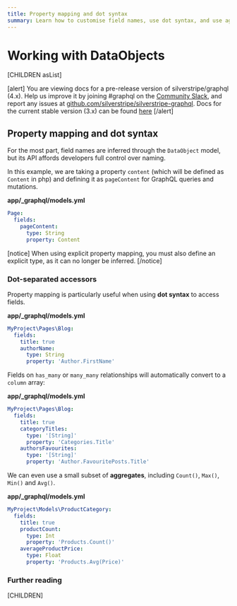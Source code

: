 ```yaml
---
title: Property mapping and dot syntax
summary: Learn how to customise field names, use dot syntax, and use aggregate functions
---
```


# Working with DataObjects

[CHILDREN asList]

[alert]
You are viewing docs for a pre-release version of silverstripe/graphql (4.x).
Help us improve it by joining #graphql on the [Community Slack](https://www.silverstripe.org/blog/community-slack-channel/),
and report any issues at [github.com/silverstripe/silverstripe-graphql](https://github.com/silverstripe/silverstripe-graphql). 
Docs for the current stable version (3.x) can be found
[here](https://github.com/silverstripe/silverstripe-graphql/tree/3)
[/alert]

## Property mapping and dot syntax

For the most part, field names are inferred through the `DataObject` model, but its API affords developers full
control over naming.

In this example, we are taking a property `content` (which will be defined as `Content` in php) and defining it
as `pageContent` for GraphQL queries and mutations.

**app/_graphql/models.yml**
```yaml
Page:
  fields:
    pageContent:
      type: String
      property: Content
```

[notice]
When using explicit property mapping, you must also define an explicit type, as it can
no longer be inferred.
[/notice]

### Dot-separated accessors

Property mapping is particularly useful when using **dot syntax** to access fields.

**app/_graphql/models.yml**
```yaml
MyProject\Pages\Blog:
  fields:
    title: true
    authorName:
      type: String
      property: 'Author.FirstName'
```

Fields on `has_many` or `many_many` relationships will automatically convert to a `column` array:

**app/_graphql/models.yml**
```yaml
MyProject\Pages\Blog:
  fields:
    title: true
    categoryTitles:
      type: '[String]'
      property: 'Categories.Title'
    authorsFavourites:
      type: '[String]'
      property: 'Author.FavouritePosts.Title'
```

We can even use a small subset of **aggregates**, including `Count()`, `Max()`, `Min()` and `Avg()`.

**app/_graphql/models.yml**
```yaml
MyProject\Models\ProductCategory:
  fields:
    title: true
    productCount:
      type: Int
      property: 'Products.Count()'
    averageProductPrice:
      type: Float
      property: 'Products.Avg(Price)'
```

### Further reading

[CHILDREN]
